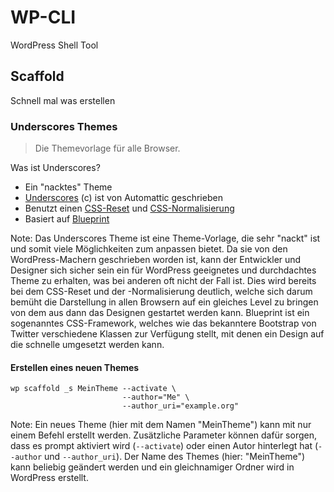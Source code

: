 # WP-CLI

WordPress Shell Tool



## Scaffold

Schnell mal was erstellen


### Underscores Themes

> Die Themevorlage für alle Browser.


Was ist Underscores?

- Ein "nacktes" Theme
- [Underscores](http://underscores.me/) (c) ist von Automattic geschrieben
- Benutzt einen [CSS-Reset](http://meyerweb.com/eric/tools/css/reset/index.html)
  und [CSS-Normalisierung](http://necolas.github.com/normalize.css/)
- Basiert auf [Blueprint](http://www.blueprintcss.org/)

Note: Das Underscores Theme ist eine Theme-Vorlage, die sehr "nackt" ist und somit viele
Möglichkeiten zum anpassen bietet.
Da sie von den WordPress-Machern geschrieben worden ist,
kann der Entwickler und Designer sich sicher sein ein für WordPress geeignetes
und durchdachtes Theme zu erhalten,
was bei anderen oft nicht der Fall ist.
Dies wird bereits bei dem CSS-Reset und der -Normalisierung deutlich,
welche sich darum bemüht die Darstellung in allen Browsern auf ein gleiches Level zu bringen
von dem aus dann das Designen gestartet werden kann.
Blueprint ist ein sogenanntes CSS-Framework,
welches wie das bekanntere Bootstrap von Twitter verschiedene Klassen zur Verfügung stellt,
mit denen ein Design auf die schnelle umgesetzt werden kann.


#### Erstellen eines neuen Themes

    wp scaffold _s MeinTheme --activate \
                             --author="Me" \
                             --author_uri="example.org"
                           
Note: Ein neues Theme (hier mit dem Namen "MeinTheme") kann mit nur einem Befehl erstellt werden.
Zusätzliche Parameter können dafür sorgen, dass es prompt aktiviert wird (`--activate`)
oder einen Autor hinterlegt hat (`--author` und `--author_uri`).
Der Name des Themes (hier: "MeinTheme") kann beliebig geändert werden
und ein gleichnamiger Ordner wird in WordPress erstellt.
